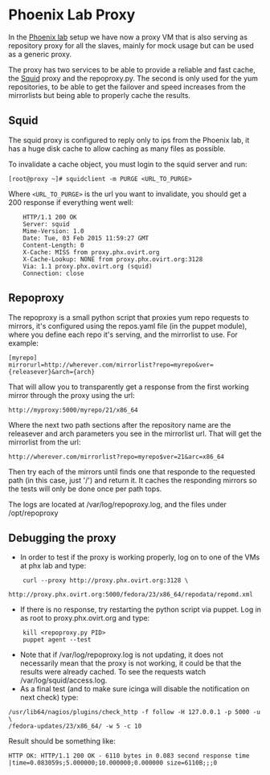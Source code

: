 Phoenix Lab Proxy
=============

In the [Phoenix lab] setup we have now a proxy
VM that is also serving as repository proxy for all the slaves, mainly for mock
usage but can be used as a generic proxy.


The proxy has two services to be able to provide a reliable and fast cache, the
[Squid] proxy and the repoproxy.py. The second is only used for the yum
repositories, to be able to get the failover and speed increases from the
mirrorlists but being able to properly cache the results.

  [Phoenix lab]: ../Phoenix_Lab/Overview.markdown
  [Squid]:http://www.squid-cache.org/


Squid
-------------

The squid proxy is configured to reply only to ips from the Phoenix lab, it has
a huge disk cache to allow caching as many files as possible.

To invalidate a cache object, you must login to the squid server and run:

```
[root@proxy ~]# squidclient -m PURGE <URL_TO_PURGE>
```

Where `<URL_TO_PURGE>` is the url you want to invalidate, you should get a 200
response if everything went well:

```
    HTTP/1.1 200 OK
    Server: squid
    Mime-Version: 1.0
    Date: Tue, 03 Feb 2015 11:59:27 GMT
    Content-Length: 0
    X-Cache: MISS from proxy.phx.ovirt.org
    X-Cache-Lookup: NONE from proxy.phx.ovirt.org:3128
    Via: 1.1 proxy.phx.ovirt.org (squid)
    Connection: close
```

Repoproxy
--------------

The repoproxy is a small python script that proxies yum repo requests to
mirrors, it's configured using the repos.yaml file (in the puppet module),
where you define each repo it's serving, and the mirrorlist to use. For
example:


    [myrepo]
    mirrorurl=http://wherever.com/mirrorlist?repo=myrepo&ver={releasever}&arch={arch}


That will allow you to transparently get a response from the first working
mirror through the proxy using the url:

    http://myproxy:5000/myrepo/21/x86_64

Where the next two path sections after the repository name are the releasever
and arch parameters you see in the mirrorlist url. That will get the mirrorlist
from the url:

    http://wherever.com/mirrorlist?repo=myrepo$ver=21&arc=x86_64

Then try each of the mirrors until finds one that responde to the requested
path (in this case, just '/') and return it. It caches the responding mirrors
so the tests will only be done once per path tops.

The logs are located at /var/log/repoproxy.log, and the files under /opt/repoproxy

Debugging the proxy
---------------------
* In order to test if the proxy is working properly, log on to one of the VMs
at phx lab and type:
```
    curl --proxy http://proxy.phx.ovirt.org:3128 \
    http://proxy.phx.ovirt.org:5000/fedora/23/x86_64/repodata/repomd.xml
```
* If there is no response, try restarting the python script via puppet.
Log in as root to proxy.phx.ovirt.org and type:
```
    kill <repoproxy.py PID>
    puppet agent --test
```
* Note that if /var/log/repoproxy.log is not updating, it does not necessarily
mean that the proxy is not working, it could be that the
results were already cached. To see the requests watch /var/log/squid/access.log.
* As a final test (and to make sure icinga will disable the notification on
next check) type:
```
/usr/lib64/nagios/plugins/check_http -f follow -H 127.0.0.1 -p 5000 -u \
/fedora-updates/23/x86_64/ -w 5 -c 10
```
Result should be something like:
```
HTTP OK: HTTP/1.1 200 OK - 6110 bytes in 0.083 second response time
|time=0.083059s;5.000000;10.000000;0.000000 size=6110B;;;0
```
